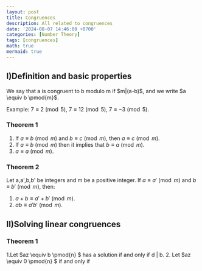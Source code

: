 ```yaml
---
layout: post
title: Congruences
description: All related to congruences
date: '2024-08-07 14:46:00 +0700'
categories: [Number Theory]
tags: [congruences]
math: true
mermaid: true
---
```



## I)Definition and basic properties ##

We say that a is congruent to b modulo m if \$m|(a-b)\$, and we write \$a \equiv b \pmod{m}\$.

Example: $7 \equiv 2 \pmod{5}$, $7 \equiv 12 \pmod{5}$, $7 \equiv -3 \pmod{5}$.

### Theorem 1 ###

1. If $a \equiv b \pmod{m}$ and $b \equiv c \pmod{m}$, then $a \equiv c \pmod{m}$.
2. If $a \equiv b \pmod{m}$ then it implies that $b \equiv a \pmod{m}$.
3. $a \equiv a \pmod{m}$.

### Theorem 2 ###

Let a,a',b,b' be integers and m be a positive integer. If $a \equiv a' \pmod{m}$ and $b \equiv b' \pmod{m}$, then:

1. $a+b \equiv a'+b' \pmod{m}$.
2. $ab \equiv a'b' \pmod{m}$.

## II)Solving linear congruences ##

### Theorem 1 ###

1.Let $az \equiv b \pmod{n} $ has a solution if and only if d | b.
2. Let $az \equiv 0 \pmod{n} $ if and only if 



